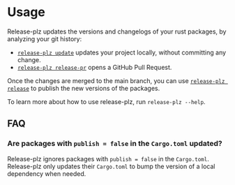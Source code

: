 # Usage

Release-plz updates the versions and changelogs of your rust packages, by
analyzing your git history:

- [`release-plz update`](update.md) updates your project locally, without
  committing any change.
- [`release-plz release-pr`](release-pr.md) opens a GitHub Pull Request.

Once the changes are merged to the main branch, you can use
[`release-plz release`](release.md) to publish the new versions of the packages.

To learn more about how to use release-plz, run `release-plz --help`.

## FAQ

### Are packages with `publish = false` in the `Cargo.toml` updated?

Release-plz ignores packages with `publish = false` in the `Cargo.toml`.
Release-plz only updates their `Cargo.toml` to bump the version of
a local dependency when needed.
